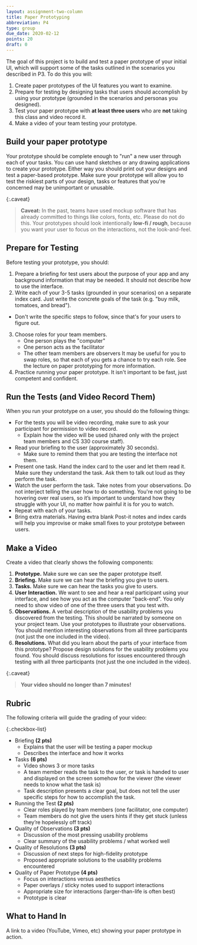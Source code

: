 ```yaml
---
layout: assignment-two-column
title: Paper Prototyping
abbreviation: P4
type: group
due_date: 2020-02-12
points: 20
draft: 0
---
```


The goal of this project is to build and test a paper prototype of your initial UI, which will support some of the tasks outlined in the scenarios you described in P3. To do this you will:
1. Create paper prototypes of the UI features you want to examine.
2. Prepare for testing by designing tasks that users should accomplish by using your prototype (grounded in the scenarios and personas you designed). 
3. Test your paper prototype with **at least three users** who are **not** taking this class and video record it. 
4. Make a video of your team testing your prototype.

## Build your paper prototype
Your prototype should be complete enough to "run" a new user through each of your tasks. You can use hand sketches or any drawing applications to create your prototype. Either way you should print out your designs and test a paper-based prototype. Make sure your prototype will allow you to test the riskiest parts of your design, tasks or features that you're concerned may be unimportant or unusable.

{:.caveat}
> **Caveat:** In the past, teams have used mockup software that has already committed to things like colors, fonts, etc. Please do not do this. Your prototypes should look intentionally **low-fi / rough**, because you want your user to focus on the interactions, not the look-and-feel.

## Prepare for Testing
Before testing your prototype, you should:

1. Prepare a briefing for test users about the purpose of your app and any background information that may be needed. It should not describe how to use the interface.
2. Write each of your 3-5 tasks (grounded in your scenarios) on a separate index card. Just write the concrete goals of the task (e.g. "buy milk, tomatoes, and bread"). 
  * Don't write the specific steps to follow, since that's for your users to figure out.
3. Choose roles for your team members. 
   * One person plays the "computer"
   * One person acts as the facilitator
   * The other team members are observers
  It may be useful for you to swap roles, so that each of you gets a chance to try each role. See the lecture on paper prototyping for more information.
4. Practice running your paper prototype. It isn't important to be fast, just competent and confident.
 

## Run the Tests (and Video Record Them)
When you run your prototype on a user, you should do the following things:

* For the tests you will be video recording, make sure to ask your participant for permission to video record.  
   * Explain how the video will be used (shared only with the project team members and CS 330 course staff).
* Read your briefing to the user (approximately 30 seconds). 
   * Make sure to remind them that you are testing the interface not them.
* Present one task. Hand the index card to the user and let them read it. Make sure they understand the task. Ask them to talk out loud as they perform the task.
* Watch the user perform the task. Take notes from your observations. Do not interject telling the user how to do something. You're not going to be hovering over real users, so it’s important to understand how they struggle with your UI, no matter how painful it is for you to watch.
* Repeat with each of your tasks.
* Bring extra materials. Having extra blank Post-it notes and index cards will help you improvise or make small fixes to your prototype between users.
 
## Make a Video
Create a video that clearly shows the following components:

1. **Prototype.** Make sure we can see the paper prototype itself.
2. **Briefing.** Make sure we can hear the briefing you give to users.
3. **Tasks.** Make sure we can hear the tasks you give to users.
4. **User Interaction.** We want to see and hear a real participant using your interface, and see how you act as the computer "back-end". You only need to show video of one of the three users that you test with.
5. **Observations.** A verbal description of the usability problems you discovered from the testing. This should be narrated by someone on your project team. Use your prototypes to illustrate your observations. You should mention interesting observations from all three participants (not just the one included in the video).
6. **Resolutions.** What did you learn about the parts of your interface from this prototype? Propose design solutions for the usability problems you found. You should discuss resolutions for issues encountered through testing with all three participants (not just the one included in the video).

{:.caveat}
> **Your video should no longer than 7 minutes!**

## Rubric
The following criteria will guide the grading of your video:

{:.checkbox-list}
* Briefing **(2 pts)**
  * Explains that the user will be testing a paper mockup
  * Describes the interface and how it works
* Tasks **(6 pts)**
  * Video shows 3 or more tasks
  * A team member reads the task to the user, or task is handed to user and displayed on the screen somehow for the viewer (the viewer needs to know what the task is)
  * Task description presents a clear goal, but does not tell the user specific steps for how to accomplish the task.
* Running the Test **(2 pts)**
  * Clear roles played by team members (one facilitator, one computer)
  * Team members do not give the users hints if they get stuck (unless they’re hopelessly off track)
* Quality of Observations **(3 pts)**
  * Discussion of the most pressing usability problems
  * Clear summary of the usability problems / what worked well
* Quality of Resolutions **(3 pts)**
  * Discussion of next steps for high-fidelity prototype
  * Proposed appropriate solutions to the usability problems encountered
* Quality of Paper Prototype **(4 pts)**
  * Focus on interactions versus aesthetics
  * Paper overlays / sticky notes used to support interactions
  * Appropriate size for interactions (larger-than-life is often best)
  * Prototype is clear


## What to Hand In 
A link to a video (YouTube, Vimeo, etc) showing your paper prototype in action.

